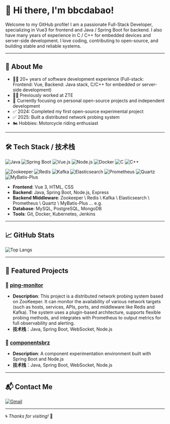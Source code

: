 # 👋 Hi there, I'm bbcdabao!

Welcome to my GitHub profile!
I am a passionate Full-Stack Developer, specializing in Vue3 for frontend and Java / Spring Boot for backend. I also have many years of experience in C / C++ for embedded devices and server-side development. I love coding, contributing to open-source, and building stable and reliable systems.

---

## 🚀 About Me

- 👨‍💻 20+ years of software development experience (Full-stack: Frontend: Vue, Backend: Java stack, C/C++ for embedded or server-side development)
- 🧑‍💻 Previously worked at ZTE
- 🌱 Currently focusing on personal open-source projects and independent development
- ✅ 2024: Completed my first open-source experimental project
- ✅ 2025: Built a distributed network probing system
- 🏍️ Hobbies: Motorcycle riding enthusiast

---

## 🛠 Tech Stack / 技术栈

![Java](https://img.shields.io/badge/Java-ED8B00?style=flat&logo=java&logoColor=white)
![Spring Boot](https://img.shields.io/badge/Spring_Boot-6DB33F?style=flat&logo=spring-boot&logoColor=white)
![Vue.js](https://img.shields.io/badge/Vue.js-35495E?style=flat&logo=vue.js&logoColor=4FC08D)
![Node.js](https://img.shields.io/badge/Node.js-339933?style=flat&logo=node.js&logoColor=white)
![Docker](https://img.shields.io/badge/Docker-2496ED?style=flat&logo=docker&logoColor=white)
![C](https://img.shields.io/badge/C-00599C?style=flat&logo=c&logoColor=white)
![C++](https://img.shields.io/badge/C++-00599C?style=flat&logo=cplusplus&logoColor=white)


![Zookeeper](https://img.shields.io/badge/Zookeeper-000000?logo=apache-zookeeper&logoColor=white&style=for-the-badge)
![Redis](https://img.shields.io/badge/Redis-DC382D?logo=redis&logoColor=white&style=for-the-badge)
![Kafka](https://img.shields.io/badge/Apache_Kafka-231F20?logo=apache-kafka&logoColor=white&style=for-the-badge)
![Elasticsearch](https://img.shields.io/badge/Elasticsearch-005571?logo=elasticsearch&logoColor=white&style=for-the-badge)
![Prometheus](https://img.shields.io/badge/Prometheus-009639?logo=prometheus&logoColor=white&style=for-the-badge)
![Quartz](https://img.shields.io/badge/Quartz-000000?logo=quartz&logoColor=white&style=for-the-badge)
![MyBatis-Plus](https://img.shields.io/badge/MyBatis--Plus-000000?logo=mybatis&logoColor=white&style=for-the-badge)


- **Frontend**: Vue 3, HTML, CSS
- **Backend**: Java, Spring Boot, Node.js, Express
- **Backend Middleware**: Zookeeper \ Redis \ Kafka \  Elasticsearch \ Prometheus \ Quartz \ MyBatis-Plus   ...  e.g.
- **Database**: MySQL, PostgreSQL, MongoDB  
- **Tools**: Git, Docker, Kubernetes, Jenkins  

---

## 📈 GitHub Stats

![Top Langs](https://github-readme-stats.vercel.app/api/top-langs/?username=bbcdabao&layout=compact&theme=radical)

---

## 🌟 Featured Projects

### 🔧 [ping-monitor](https://github.com/bbcdabao/ping-monitor)
- **Description**: This project is a distributed network probing system based on ZooKeeper. It can monitor the availability of various network targets (such as hosts, services, APIs, ports, and middleware like Redis and Kafka). The system uses a plugin-based architecture, supports flexible probing methods, and integrates with Prometheus to output metrics for full observability and alerting.
- **技术栈**：Java, Spring Boot, WebSocket, Node.js

### 🔧 [componentsbrz](https://github.com/bbcdabao/componentsbrz)
- **Description**: A component experimentation environment built with Spring Boot and Node.js
- **技术栈**：Java, Spring Boot, WebSocket, Node.js
  
---

## 📬 Contact Me

[![Gmail](https://img.shields.io/badge/Email-baobao.minghui@gmail.com-red?logo=gmail&style=flat-square)](mailto:baobao.minghui@gmail.com)

---

🌀 *Thanks for visiting!* 🚀
